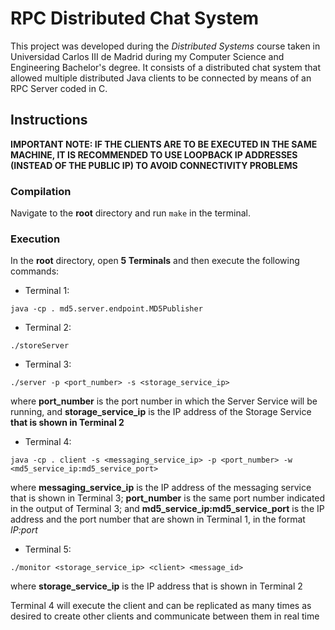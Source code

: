 # RPC Distributed Chat System

This project was developed during the _Distributed Systems_ course taken in Universidad Carlos III de Madrid during my Computer Science and Engineering Bachelor's degree. It consists of a distributed chat system that allowed multiple distributed Java clients to be connected by means of an RPC Server coded in C.

## Instructions

__IMPORTANT NOTE: IF THE CLIENTS ARE TO BE EXECUTED IN THE SAME MACHINE, IT IS RECOMMENDED TO USE LOOPBACK IP ADDRESSES (INSTEAD OF THE PUBLIC IP) TO AVOID CONNECTIVITY PROBLEMS__

### Compilation

Navigate to the __root__ directory and run ``make`` in the terminal. 


### Execution

In the __root__ directory, open __5 Terminals__ and then execute the following commands:

* Terminal 1:
```
java -cp . md5.server.endpoint.MD5Publisher
```

* Terminal 2: 
```
./storeServer
```

* Terminal 3: 
```
./server -p <port_number> -s <storage_service_ip>
```
where __port_number__ is the port number in which the Server Service will be running, and __storage_service_ip__ is the IP address of the Storage Service __that is shown in Terminal 2__

* Terminal 4: 
```
java -cp . client -s <messaging_service_ip> -p <port_number> -w <md5_service_ip:md5_service_port>
```
where __messaging_service_ip__ is the IP address of the messaging service that is shown in Terminal 3; __port_number__ is the same port number indicated in the output of Terminal 3; and __md5_service_ip:md5_service_port__ is the IP address and the port number that are shown in Terminal 1, in the format _IP:port_

* Terminal 5:
```
./monitor <storage_service_ip> <client> <message_id>
```
where __storage_service_ip__ is the IP address that is shown in Terminal 2

Terminal 4 will execute the client and can be replicated as many times as desired to create other clients and communicate between them in real time
